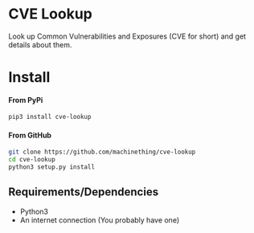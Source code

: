 # CVE Lookup
Look up Common Vulnerabilities and Exposures (CVE for short) and get details about them.

# Install
#### From PyPi
```sh
pip3 install cve-lookup
```

#### From GitHub

```sh
git clone https://github.com/machinething/cve-lookup
cd cve-lookup
python3 setup.py install
```

## Requirements/Dependencies

- Python3
- An internet connection (You probably have one)

